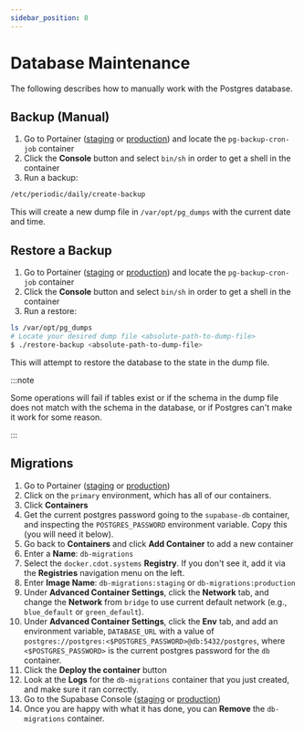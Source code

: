 ```yaml
---
sidebar_position: 8
---
```


# Database Maintenance

The following describes how to manually work with the Postgres database.

## Backup (Manual)

1. Go to Portainer ([staging][portainer-staging] or [production][portainer-production]) and locate the `pg-backup-cron-job` container
2. Click the **Console** button and select `bin/sh` in order to get a shell in the container
3. Run a backup:

```sh
/etc/periodic/daily/create-backup
```

This will create a new dump file in `/var/opt/pg_dumps` with the current date and time.

## Restore a Backup

1. Go to Portainer ([staging][portainer-staging] or [production][portainer-production]) and locate the `pg-backup-cron-job` container
1. Click the **Console** button and select `bin/sh` in order to get a shell in the container
1. Run a restore:

```sh
ls /var/opt/pg_dumps
# Locate your desired dump file <absolute-path-to-dump-file>
$ ./restore-backup <absolute-path-to-dump-file>
```

This will attempt to restore the database to the state in the dump file.

:::note

Some operations will fail if tables exist or if the schema in the dump file does not match with the schema in the database, or if Postgres can't make it work for some reason.

:::

## Migrations

1. Go to Portainer ([staging][portainer-staging] or [production][portainer-production])
2. Click on the `primary` environment, which has all of our containers.
3. Click **Containers**
4. Get the current postgres password going to the `supabase-db` container, and inspecting the `POSTGRES_PASSWORD` environment variable. Copy this (you will need it below).
5. Go back to **Containers** and click **Add Container** to add a new container
6. Enter a **Name**: `db-migrations`
7. Select the `docker.cdot.systems` **Registry**. If you don't see it, add it via the **Registries** navigation menu on the left.
8. Enter **Image Name**: `db-migrations:staging` or `db-migrations:production`
9. Under **Advanced Container Settings**, click the **Network** tab, and change the **Network** from `bridge` to use current default network (e.g., `blue_default` or `green_default`).
10. Under **Advanced Container Settings**, click the **Env** tab, and add an environment variable, `DATABASE_URL` with a value of `postgres://postgres:<$POSTGRES_PASSWORD>@db:5432/postgres`, where `<$POSTGRES_PASSWORD>` is the current postgres password for the `db` container.
11. Click the **Deploy the container** button
12. Look at the **Logs** for the `db-migrations` container that you just created, and make sure it ran correctly.
13. Go to the Supabase Console ([staging][supabase-staging] or [production][supabase-production])
14. Once you are happy with what it has done, you can **Remove** the `db-migrations` container.

[portainer-staging]: https://dev.portainer.telescope.cdot.systems
[portainer-production]: https://portainer.telescope.cdot.systems
[supabase-staging]: https://dev.supabase.telescope.cdot.systems
[supabase-production]: https://supabase.telescope.cdot.systems
